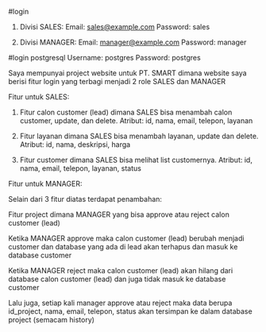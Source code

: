 #login 
1. Divisi SALES:
Email: sales@example.com
Password: sales

2. Divisi MANAGER:
Email: manager@example.com
Password: manager

#login postgresql
Username: postgres
Password: postgres



Saya mempunyai project website untuk PT. SMART dimana website saya berisi fitur login yang terbagi menjadi 2 role SALES dan MANAGER

Fitur untuk SALES:

1. Fitur calon customer (lead) dimana SALES bisa menambah calon customer, update, dan delete. 
Atribut: id, nama, email, telepon, layanan

2. Fitur layanan dimana SALES bisa menambah layanan, update dan delete. 
Atribut: id, nama, deskripsi, harga

3. Fitur customer dimana SALES bisa melihat list customernya. 
Atribut: id, nama, email, telepon, layanan, status

Fitur untuk MANAGER:

Selain dari 3 fitur diatas terdapat penambahan:

Fitur project dimana MANAGER  yang bisa approve atau reject  calon customer (lead)

Ketika MANAGER approve maka calon customer (lead) berubah menjadi customer dan database yang ada di lead akan terhapus dan masuk ke database customer

Ketika MANAGER reject maka calon customer (lead) akan hilang dari database calon customer (lead) dan juga tidak masuk ke database customer

Lalu juga, setiap kali manager approve atau reject maka data berupa id_project, nama, email, telepon, status akan tersimpan ke dalam database project (semacam history)
